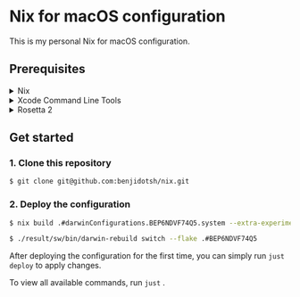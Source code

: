# Nix for macOS configuration

This is my personal Nix for macOS configuration.

## Prerequisites

<details>
<summary>Nix</summary>
<pre>
$ sh <(curl -L https://nixos.org/nix/install)
</pre>
</details>

<details>
<summary>Xcode Command Line Tools</summary>
<pre>
$ xcode-select --install
</pre>
</details>

<details>
<summary>Rosetta 2</summary>
<pre>
$ softwareupdate --install-rosetta
</pre>
</details>

## Get started

### 1. Clone this repository

```bash
$ git clone git@github.com:benjidotsh/nix.git
```

### 2. Deploy the configuration

```bash
$ nix build .#darwinConfigurations.BEP6NDVF74Q5.system --extra-experimental-features 'nix-command flakes'

$ ./result/sw/bin/darwin-rebuild switch --flake .#BEP6NDVF74Q5
```

After deploying the configuration for the first time, you can simply run `just deploy` to apply changes.

To view all available commands, run `just` .
